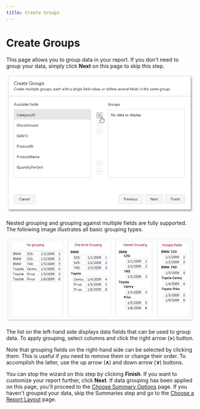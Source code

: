 ```yaml
---
title: Create Groups
---
```

# Create Groups
This page allows you to group data in your report. If you don't need to group your data, simply click **Next** on this page to skip this step.

![web-report-designer-wizard-create-groups](../../../../../images/img24819.png)

Nested grouping and grouping against multiple fields are fully supported. The following image illustrates all basic grouping types.

![Reports-GroupingConcept](../../../../../images/img9139.png)

The list on the left-hand side displays data fields that can be used to group data. To apply grouping, select columns and click the right arrow (**&gt;**) button.

Note that grouping fields on the right-hand side can be selected by clicking them. This is useful if you need to remove them or change their order. To accomplish the latter, use the up arrow (**&#8743;**) and down arrow (**&#8744;**) buttons.

You can stop the wizard on this step by clicking **Finish**. If you want to customize your report further, click **Next**. If data grouping has been applied on this page, you'll proceed to the [Choose Summary Options](choose-summary-options.md) page. If you haven't grouped your data, skip the Summaries step and go to the [Choose a Report Layout](choose-a-report-layout.md) page.
